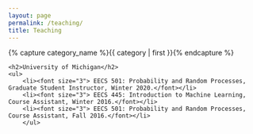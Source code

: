 ```yaml
---
layout: page
permalink: /teaching/
title: Teaching
---
```

<div>
    {% capture category_name %}{{ category | first }}{% endcapture %}
    <div id="#{{ category_name | slugize }}"></div>
    <p></p>
    
    <h2>University of Michigan</h2>
    <ul>
        <li><font size="3"> EECS 501: Probability and Random Processes, Graduate Student Instructor, Winter 2020.</font></li>
        <li><font size="3"> EECS 445: Introduction to Machine Learning, Course Assistant, Winter 2016.</font></li>
        <li><font size="3"> EECS 501: Probability and Random Processes, Course Assistant, Fall 2016.</font></li>
        </ul>
  </div>

